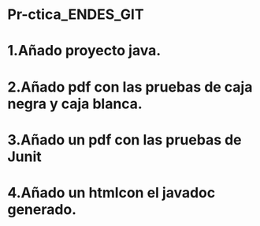 # Pr-ctica_ENDES_GIT
# 1.Añado proyecto java. 
# 2.Añado pdf con las pruebas de caja negra y caja blanca.
# 3.Añado un pdf con las pruebas de Junit
# 4.Añado un htmlcon el javadoc generado.
